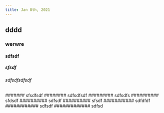 ```yaml
---
title: Jan 8th, 2021
---
```


## dddd
### werwre
#### sdfsdf
##### sfsdf
###### sdfsdfsdfsdf
####### sfsdfsdf
######## sdfsdfsdf
######### sdfsdfs
########## sfdsdf
########## sdfsdf
########## sfsdf
########### sdfdfdf
############ sdfsdf
############# sdfsd

